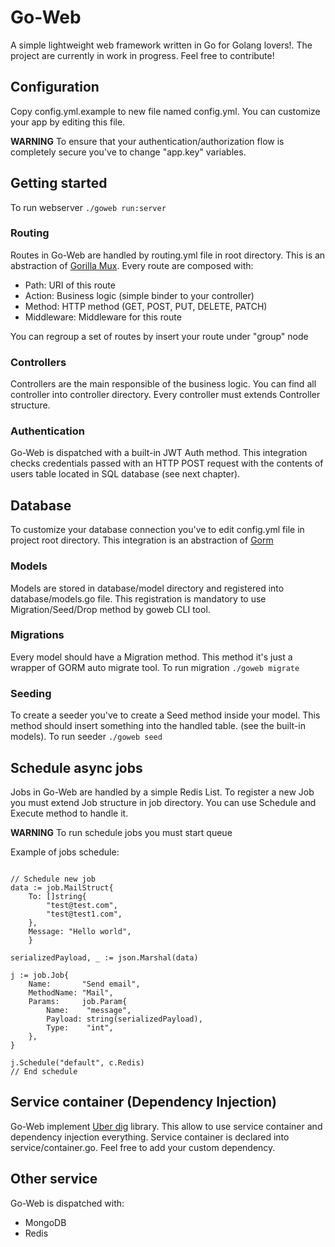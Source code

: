 # Go-Web
A simple lightweight web framework written in Go for Golang lovers!.
The project are currently in work in progress. Feel free to contribute!

## Configuration
Copy config.yml.example to new file named config.yml. You can customize your app by editing this file.

**WARNING**
To ensure that your authentication/authorization flow is completely secure you've to change "app.key" variables.

## Getting started
To run webserver `./goweb run:server` 

### Routing
Routes in Go-Web are handled by routing.yml file in root directory. This is an abstraction of [Gorilla Mux](https://github.com/gorilla/mux).
Every route are composed with:

* Path: URI of this route
* Action: Business logic (simple binder to your controller)
* Method: HTTP method (GET, POST, PUT, DELETE, PATCH)
* Middleware: Middleware for this route

You can regroup a set of routes by insert your route under "group" node

### Controllers
Controllers are the main responsible of the business logic.
You can find all controller into controller directory. Every controller must extends Controller structure.

### Authentication
Go-Web is dispatched with a built-in JWT Auth method. 
This integration checks credentials passed with an HTTP POST request with the contents of users table located in SQL database (see next chapter).

## Database
To customize your database connection you've to edit config.yml file in project root directory. This integration is an abstraction of [Gorm](https://gorm.io/)

### Models
Models are stored in database/model directory and registered into database/models.go file.
This registration is mandatory to use Migration/Seed/Drop method by goweb CLI tool.

### Migrations
Every model should have a Migration method. This method it's just a wrapper of GORM auto migrate tool.
To run migration `./goweb migrate`

### Seeding
To create a seeder you've to create a Seed method inside your model. This method should insert something into the handled table.
(see the built-in models).
To run seeder `./goweb seed`

## Schedule async jobs
Jobs in Go-Web are handled by a simple Redis List. 
To register a new Job you must extend Job structure in job directory. 
You can use Schedule and Execute method to handle it. 

**WARNING** To run schedule jobs you must start queue 

Example of jobs schedule:
```

// Schedule new job
data := job.MailStruct{
	To: []string{
		"test@test.com",
		"test@test1.com",
	},
	Message: "Hello world",
	}

serializedPayload, _ := json.Marshal(data)

j := job.Job{
	Name:       "Send email",
	MethodName: "Mail",
	Params:     job.Param{
		Name:    "message",
		Payload: string(serializedPayload),
		Type:    "int",
	},
}

j.Schedule("default", c.Redis)
// End schedule
```

## Service container (Dependency Injection)
Go-Web implement [Uber dig](https://github.com/uber-go/dig) library. This allow to use service container and dependency injection everything.
Service container is declared into service/container.go. Feel free to add your custom dependency.

## Other service
Go-Web is dispatched with:
* MongoDB
* Redis












